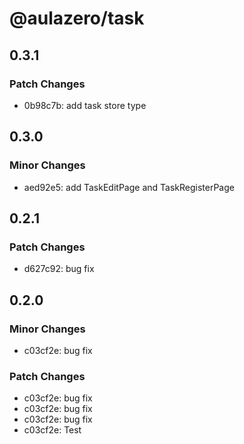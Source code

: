 # @aulazero/task

## 0.3.1

### Patch Changes

- 0b98c7b: add task store type

## 0.3.0

### Minor Changes

- aed92e5: add TaskEditPage and TaskRegisterPage

## 0.2.1

### Patch Changes

- d627c92: bug fix

## 0.2.0

### Minor Changes

- c03cf2e: bug fix

### Patch Changes

- c03cf2e: bug fix
- c03cf2e: bug fix
- c03cf2e: bug fix
- c03cf2e: Test
